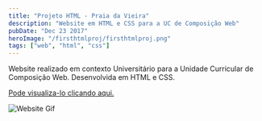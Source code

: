 ```yaml
---
title: "Projeto HTML - Praia da Vieira"
description: "Website em HTML e CSS para a UC de Composição Web"
pubDate: "Dec 23 2017"
heroImage: "/firsthtmlproj/firsthtmlproj.png"
tags: ["web", "html", "css"]
---
```


Website realizado em contexto Universitário para a Unidade Curricular de Composição Web.
Desenvolvida em HTML e CSS.

<a href="https://jpcljpcljpcl.github.io/FirstHtmlProject/" target="_blank">Pode visualiza-lo clicando aqui.</a>

<Image src="/firsthtmlproj/firsthtmlproj.gif" href="https://jpcljpcljpcl.github.io/FirstHtmlProject/" alt="Website Gif"/>
